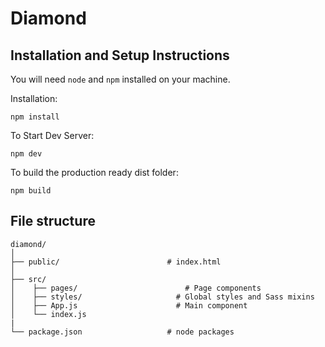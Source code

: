# Diamond

## Installation and Setup Instructions

You will need `node` and `npm` installed on your machine.

Installation:

`npm install`

To Start Dev Server:

`npm dev`

To build the production ready dist folder:

`npm build`

## File structure

```
diamond/
│
├── public/                        # index.html
│
├── src/
│    ├── pages/              		   # Page components
│    ├── styles/              		 # Global styles and Sass mixins
│    ├── App.js               		 # Main component
│    └── index.js
|
└── package.json                   # node packages
```
